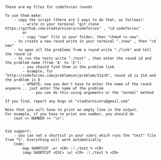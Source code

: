 
	These are my files for codeforces rounds

	To use them make:
		- copy the script (there are 2 ways to do that, as follows):
			- write in your terminal "git clone https://github.com/vladtarniceru/codeforces" , "cd codeforces" .
			or
			- copy "new" file in your folder, then "chmod +x new".
		- to create a new round write in your terminal "./new" , then "cd new"
		- to open all the problems from a round write "./link" and tell the round id
		- to run the tests write "./test" , then enter the round id and the problem name (from 'A' to 'E'):
			- you should find them in the problem link
			- example, for "http://codeforces.com/problemset/problem/314/D", round id is 314 and the problem is D
			- UPDATE: now you don't have to enter the name of the round anymore... just enter the name of the problem
				- you can do this using arguments or the "normal" method
	
	If you find, report any bugs at "vladtarniceru@gmail.com"
	
	Note that you will have to print an empty line in the output.
	For example, if you have to print one number, you should do
		cout << NUMBER << "\n";


	Vim support:
		- you can set a shortcut in your vimrc which runs the "test" file from "%". Everything will work automatically
		Code:
			map SHORTCUT :w! <CR> :!./test % <CR>
			imap SHORTCUT <ESC> :w! <CR> :!./test % <CR>


